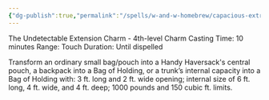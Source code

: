 ```yaml
---
{"dg-publish":true,"permalink":"/spells/w-and-w-homebrew/capacious-extremis/"}
---
```


The Undetectable Extension Charm - 4th-level Charm 
Casting Time: 10 minutes 
Range: Touch 
Duration: Until dispelled 

Transform an ordinary small bag/pouch into a Handy Haversack's central pouch, a backpack into a Bag of Holding, or a trunk’s internal capacity into a Bag of Holding with: 3 ft. long and 2 ft. wide opening; internal size of 6 ft. long, 4 ft. wide, and 4 ft. deep; 1000 pounds and 150 cubic ft. limits.